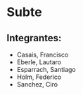 # Subte

## Integrantes:

- Casais, Francisco
- Eberle, Lautaro
- Esparrach, Santiago
- Holm, Federico
- Sanchez, Ciro